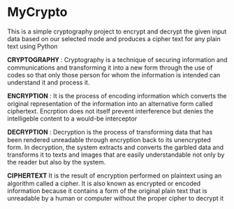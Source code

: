 # MyCrypto

This is a simple cryptography project to encrypt and decrypt the given input data based on our selected mode and produces a cipher text for any plain text using Python

𝐂𝐑𝐘𝐏𝐓𝐎𝐆𝐑𝐀𝐏𝐇𝐘 : 
Cryptography is a technique of securing information and communications and transforming it into a new form through the use of codes so that only those person for whom the information is intended can understand it and process it.  
    
𝐄𝐍𝐂𝐑𝐘𝐏𝐓𝐈𝐎𝐍 :
It is the process of encoding information which converts the original representation of the information into an alternative form called ciphertext. Encrption does not itself prevent interference but denies the intelligeble content to a would-be interceptor

𝐃𝐄𝐂𝐑𝐘𝐏𝐓𝐈𝐎𝐍 :
Decryption is the process of transforming data that has been rendered unreadable through encryption back to its unencrypted form. In decryption, the system extracts and converts the garbled data and transforms it to texts and images that are easily understandable not only by the reader but also by the system.

𝐂𝐈𝐏𝐇𝐄𝐑𝐓𝐄𝐗𝐓
It is the result of encryption performed on plaintext using an algorithm called a cipher. It is also known as encrypted or encoded information because it contains a form of the original plain text that is unreadable by a human or computer without the proper cipher to decrypt it
